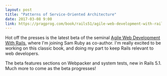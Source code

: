 ```yaml
---
layout: post
title: "Patterns of Service-Oriented Architecture"
date: 2017-03-08 9:00
link: https://pragprog.com/book/rails51/agile-web-development-with-rails-5-1
---
```


Hot off the presses is the latest beta of the seminal [Agile Web Development With Rails](https://pragprog.com/book/rails51/agile-web-development-with-rails-5-1), where I'm joining Sam Ruby as co-author.  I'm really excited to be working on this classic book, and doing my part to keep Rails relevant to web developers.

The beta features sections on Webpacker and system tests, new in Rails 5.1.  Much more to come as the beta
progresses!

